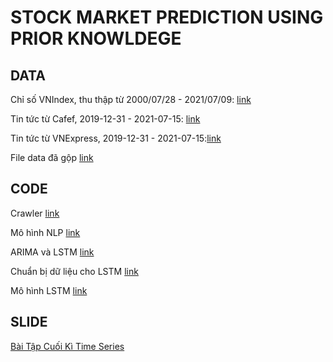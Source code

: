 # STOCK MARKET PREDICTION USING PRIOR KNOWLDEGE

## DATA

Chỉ số VNIndex, thu thập từ 2000/07/28 - 2021/07/09: [link](https://github.com/DangNguyenTranNgoc/Stock-Market-Prediction-using-Prior-Knowledge/blob/main/data/vnindex.csv)

Tin tức từ Cafef, 2019-12-31 - 2021-07-15: [link](https://github.com/DangNguyenTranNgoc/Stock-Market-Prediction-using-Prior-Knowledge/blob/main/data/news_cafef.csv)

Tin tức từ VNExpress, 2019-12-31 - 2021-07-15:[link](https://github.com/DangNguyenTranNgoc/Stock-Market-Prediction-using-Prior-Knowledge/blob/main/data/news_vnexpress.csv)

File data đã gộp [link](https://github.com/DangNguyenTranNgoc/Stock-Market-Prediction-using-Prior-Knowledge/blob/main/data/summary.csv)

## CODE

Crawler [link](https://github.com/DangNguyenTranNgoc/Stock-Market-Prediction-using-Prior-Knowledge/tree/main/code/crawler)

Mô hình NLP [link](https://colab.research.google.com/drive/1pXFfDavROenwtk1kD1gIxA2DQk_2NZf8)

ARIMA và LSTM [link](https://colab.research.google.com/drive/1FSSipJFkYNIHwNbA9MHTGWHnjyNuiRyJ)

Chuẩn bị dữ liệu cho LSTM [link](https://github.com/DangNguyenTranNgoc/Stock-Market-Prediction-using-Prior-Knowledge/blob/main/code/data_news_summary.py)

Mô hình LSTM [link](https://github.com/DangNguyenTranNgoc/Stock-Market-Prediction-using-Prior-Knowledge/blob/main/code/lstm_model.py)

## SLIDE

[Bài Tập Cuối Kì Time Series](https://docs.google.com/presentation/d/1SRp3ApujZQsluR6f_aZ1NF7QMw0TyhfZjqgOQ2tk9R8/edit#slide=id.ge3059aa7e2_0_794)

